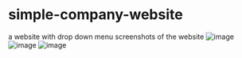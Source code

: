 # simple-company-website
a website with drop down menu
screenshots of the website
![image](https://user-images.githubusercontent.com/77795772/126070884-34e97805-8a49-40d9-ae6b-867960ad0fee.png)
![image](https://user-images.githubusercontent.com/77795772/126070976-fbd8113e-f464-4062-9004-91cedb97cab0.png)
![image](https://user-images.githubusercontent.com/77795772/126070979-92b3d2d8-9971-4f4a-8d72-2d627eab001d.png)
